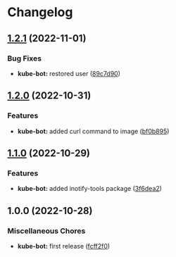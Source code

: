 # Changelog

## [1.2.1](https://github.com/ptonini/docker-images/compare/kube-bot-v1.2.0...kube-bot-v1.2.1) (2022-11-01)


### Bug Fixes

* **kube-bot:** restored user ([89c7d90](https://github.com/ptonini/docker-images/commit/89c7d90b867e0f545dd18035cc8773c3de378e4b))

## [1.2.0](https://github.com/ptonini/docker-images/compare/kube-bot-v1.1.0...kube-bot-v1.2.0) (2022-10-31)


### Features

* **kube-bot:** added curl command to image ([bf0b895](https://github.com/ptonini/docker-images/commit/bf0b89541c54d65a57e69c144c15f2ae21389e58))

## [1.1.0](https://github.com/ptonini/docker-images/compare/kube-bot-v1.0.0...kube-bot-v1.1.0) (2022-10-29)


### Features

* **kube-bot:** added inotify-tools package ([3f6dea2](https://github.com/ptonini/docker-images/commit/3f6dea26751b7e20fa96de4204ec42f216ac960b))

## 1.0.0 (2022-10-28)


### Miscellaneous Chores

* **kube-bot:** first release ([fcff2f0](https://github.com/ptonini/docker-images/commit/fcff2f0025616a9c21d4aa5d5bccf66b8f8a8203))
